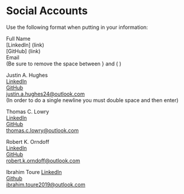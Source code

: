 # Social Accounts

Use the following format when putting in your information:

Full Name  
[LinkedIn] (link)  
[GitHub] (link)  
Email  
(Be sure to remove the space between } and ( )

Justin A. Hughes  
[LinkedIn](https://www.linkedin.com/in/justin-hughes-b055b057/)  
[GitHub](https://github.com/Justin-Hughes)  
justin.a.hughes24@outlook.com  
(In order to do a single newline you must double space and then enter)  

Thomas C. Lowry  
[LinkedIn](https://www.linkedin.com/in/thomasclowry/)  
[GitHub](https://github.com/thomasclowry)  
thomas.c.lowry@outlook.com

Robert K. Orndoff  
[LinkedIn](https://www.linkedin.com/in/robert-orndoff/)  
[GitHub](https://github.com/orndor)  
robert.k.orndoff@outlook.com

Ibrahim Toure
[LinkedIn](https://www.linkedin.com/in/brimtoure)  
[Github](https://github.com/brimtin)  
ibrahim.toure2019@outlook.com
